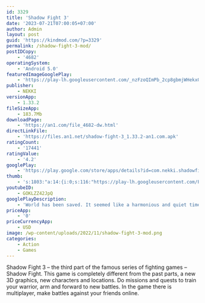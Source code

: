 ```yaml
---
id: 3329
title: 'Shadow Fight 3'
date: '2023-07-21T07:00:05+07:00'
author: Admin
layout: post
guid: 'https://kindmod.com/?p=3329'
permalink: /shadow-fight-3-mod/
postIDCopy:
    - '4682'
operatingSystem:
    - 'Android 5.0'
featuredImageGooglePlay:
    - 'https://play-lh.googleusercontent.com/_nzFzoQImPb_2cp8gbmjWHekx078LA_s6kSu2Q1X-_yOCLjB_9spVyxek8gNpXHWDTDD'
publisher:
    - NEKKI
versionApp:
    - 1.33.2
fileSizeApp:
    - 183.7Mb
downloadPage:
    - 'https://an1.com/file_4682-dw.html'
directLinkFile:
    - 'https://files.an1.net/shadow-fight-3_1.33.2-an1.com.apk'
ratingCount:
    - '17441'
ratingValue:
    - '4.2'
googlePlay:
    - 'https://play.google.com/store/apps/details?id=com.nekki.shadowfight.shades'
thumb:
    - 's:1803:"a:14:{i:0;s:116:"https://play-lh.googleusercontent.com/Fzn1nr7AhudZXbVDTBa5QmvTbYUnSFzSFCrkrYd4yMJG55hVM-UtCrQmuLtcyvg6pAnp=w526-h296";i:1;s:116:"https://play-lh.googleusercontent.com/lKBay3YjDeIeNL6jq97uhtb9ZBymT5d8YPI-pVw_r7OtK6n_n-IhcXJg1aJyWEICnDnG=w526-h296";i:2;s:115:"https://play-lh.googleusercontent.com/tPZKditq7kQliZ9VjxkY42GKFt3dRP-U_Ew3ibOpdHVNJ5wWB7ZWAG9t7uI5UQZgBXg=w526-h296";i:3;s:114:"https://play-lh.googleusercontent.com/ohoERPMs-G57TQzkbOiccPXziH2ypIoXPddNkpiFZLXAFm7GgabK_xFhb0NudYRoCg=w526-h296";i:4;s:116:"https://play-lh.googleusercontent.com/sn0X03Av46zZlfORTCV25LGQp0isrdDh165zH9dY-3FKXtmWB2sdGETr0WiIsiGwE_tw=w526-h296";i:5;s:115:"https://play-lh.googleusercontent.com/79j2frc5ChW-dcsljuQlWBBfZ_SyuQUoitXjvZ97411bfdGxhrPKM_7lNjVCoYILh20=w526-h296";i:6;s:115:"https://play-lh.googleusercontent.com/ShOPBt3AicG5ivAQzQFoW-kOrr3aZOj0xHs6cXOhQnlltIJ2PIWyxsROWfxQbsrBHQ0=w526-h296";i:7;s:115:"https://play-lh.googleusercontent.com/y56vnNpo6b5oNqyi1upFk0ul19-GkQTHfeQ-eD9dIUS4e7ni0MxsRoFDPJYKnEAby8Q=w526-h296";i:8;s:114:"https://play-lh.googleusercontent.com/GmlmyR2fl0VnaEKx78ZMUzrl_90RzTxjF4An-bPzb0HbA0JNnZ9DpZhdJH0Ykey-iA=w526-h296";i:9;s:116:"https://play-lh.googleusercontent.com/XEGUKYFkRBZJub3nX2mrrd6hGH_n76pV1NzsoFtDok5zkzIMWcEy6wGjYnZtZmXxWbgY=w526-h296";i:10;s:115:"https://play-lh.googleusercontent.com/zZsdrX_cFjm9Ruet-3Q-vw58-lhMxovDBYGwJeovm17wTXqJUnwsGJO9yrGYRmH_jjQ=w526-h296";i:11;s:115:"https://play-lh.googleusercontent.com/0BBowduARt6-QuPhRvs3R2ym6KUYJGbHBmGwfRKjx9D04DtWsmbdMbMn8zsipk9Ulvg=w526-h296";i:12;s:114:"https://play-lh.googleusercontent.com/QVJVnpTgo0yPnzJucPlrj_bjc6LoZ9VzgS2x7w-iuJ0lt4DQ_IfAc3rPDkAKVonXTw=w526-h296";i:13;s:114:"https://play-lh.googleusercontent.com/JZOY0lVUP48RKXNUH96xw-XJFBKsAXwdmlr4z-QfLii4V-3EeNIosX4qQmQabZ1c6w=w526-h296";}";'
youtubeID:
    - GOKLZZ42JpQ
googlePlayDescription:
    - 'World has been saved. It seemed like a harmonious and quiet time. But the past never lets go so easily: when you make a choice, consequences stay with you. Shadow knew it as he knew that moment of peace will be brief.Mysterious Shadow Rifts emerged all around the world. They lead to random places and bestow new abilities called Shades upon travelers. Shadow has to pass through Rifts and use this power to close them and unveil the mystery of their origin… But at what cost?.New enemies, new abilities and sequel to Shadow Fight 2 story - Shadow’s adventures continue!.'
priceApp:
    - '0'
priceCurrencyApp:
    - USD
image: /wp-content/uploads/2022/11/shadow-fight-3-mod.png
categories:
    - Action
    - Games
---
```


Shadow Fight 3 – the third part of the famous series of fighting games – Shadow Fight. This game is completely different from the past parts, a new 3D graphics, new characters and locations. Do missions and quests to train your warrior, arm and forward to new battles. In the game there is multiplayer, make battles against your friends online.